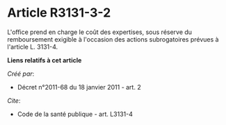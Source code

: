 # Article R3131-3-2

L'office prend en charge le coût des expertises, sous réserve du remboursement exigible à l'occasion des actions
subrogatoires prévues à l'article L. 3131-4.

**Liens relatifs à cet article**

_Créé par_:

  - Décret n°2011-68 du 18 janvier 2011 - art. 2

_Cite_:

  - Code de la santé publique - art. L3131-4
